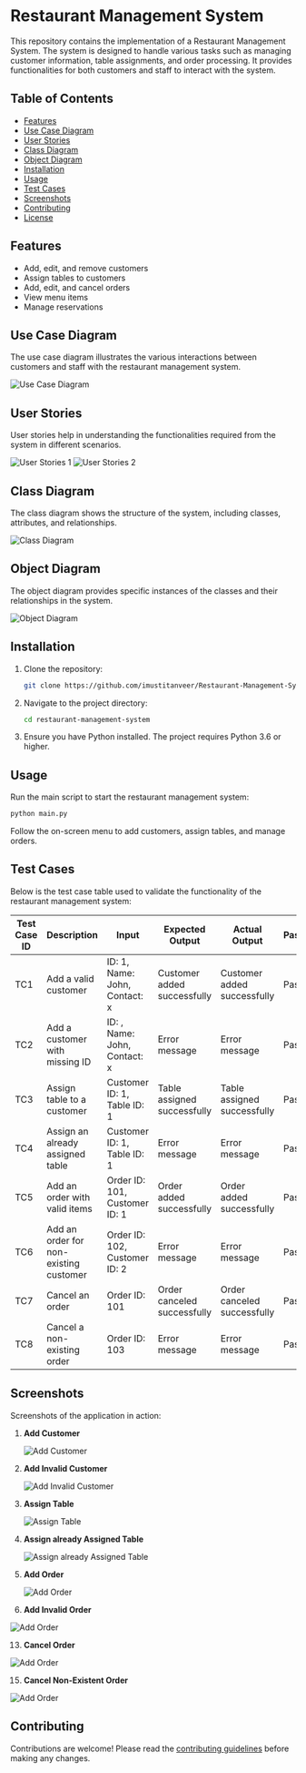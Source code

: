 # Restaurant Management System

This repository contains the implementation of a Restaurant Management System. The system is designed to handle various tasks such as managing customer information, table assignments, and order processing. It provides functionalities for both customers and staff to interact with the system.

## Table of Contents

- [Features](#features)
- [Use Case Diagram](#use-case-diagram)
- [User Stories](#user-stories)
- [Class Diagram](#class-diagram)
- [Object Diagram](#object-diagram)
- [Installation](#installation)
- [Usage](#usage)
- [Test Cases](#test-cases)
- [Screenshots](#screenshots)
- [Contributing](#contributing)
- [License](#license)

## Features

- Add, edit, and remove customers
- Assign tables to customers
- Add, edit, and cancel orders
- View menu items
- Manage reservations

## Use Case Diagram

The use case diagram illustrates the various interactions between customers and staff with the restaurant management system.

![Use Case Diagram](Diagrams/p3_2.png)

## User Stories

User stories help in understanding the functionalities required from the system in different scenarios.

![User Stories 1](Diagrams/p3_2.png)
![User Stories 2](Diagrams/p4_4.png)

## Class Diagram

The class diagram shows the structure of the system, including classes, attributes, and relationships.

![Class Diagram](Diagrams/p6_5.png)

## Object Diagram

The object diagram provides specific instances of the classes and their relationships in the system.

![Object Diagram](Diagrams/p6_6.png)

## Installation

1. Clone the repository:
   ```bash
   git clone https://github.com/imustitanveer/Restaurant-Management-System-In-Python.git
   ```
2. Navigate to the project directory:
   ```bash
   cd restaurant-management-system
   ```
3. Ensure you have Python installed. The project requires Python 3.6 or higher.

## Usage

Run the main script to start the restaurant management system:
```bash
python main.py
```

Follow the on-screen menu to add customers, assign tables, and manage orders.

## Test Cases

Below is the test case table used to validate the functionality of the restaurant management system:

| Test Case ID | Description                            | Input                        | Expected Output                            | Actual Output                              | Pass/Fail |
|--------------|----------------------------------------|------------------------------|--------------------------------------------|--------------------------------------------|-----------|
| TC1          | Add a valid customer                   | ID: 1, Name: John, Contact: x | Customer added successfully                | Customer added successfully                | Pass      |
| TC2          | Add a customer with missing ID         | ID: , Name: John, Contact: x  | Error message                              | Error message                              | Pass      |
| TC3          | Assign table to a customer             | Customer ID: 1, Table ID: 1  | Table assigned successfully                | Table assigned successfully                | Pass      |
| TC4          | Assign an already assigned table       | Customer ID: 1, Table ID: 1  | Error message                              | Error message                              | Pass      |
| TC5          | Add an order with valid items          | Order ID: 101, Customer ID: 1 | Order added successfully                   | Order added successfully                   | Pass      |
| TC6          | Add an order for non-existing customer | Order ID: 102, Customer ID: 2 | Error message                              | Error message                              | Pass      |
| TC7          | Cancel an order                        | Order ID: 101                | Order canceled successfully                | Order canceled successfully                | Pass      |
| TC8          | Cancel a non-existing order            | Order ID: 103                | Error message                              | Error message                              | Pass      |

## Screenshots

Screenshots of the application in action:

1. **Add Customer**
   
   ![Add Customer](Screenshots/Add_Order.png)

3. **Add Invalid Customer**
   
   ![Add Invalid Customer](Screenshots/Add_Invalid_Order.png)

5. **Assign Table**
   
   ![Assign Table](Screenshots/Assign_Table.png)

7. **Assign already Assigned Table**
   
   ![Assign already Assigned Table](Screenshots/Assign_Already_Assigned_Table.png)

9. **Add Order**
    
   ![Add Order](Screenshots/Add_Order_to_Customer.png)

11. **Add Invalid Order**
    
   ![Add Order](Screenshots/Add_Order_to_Non-Existent_Customer.png)

13. **Cancel Order**
    
   ![Add Order](Screenshots/Cancel_Order.png)

15. **Cancel Non-Existent Order**
    
   ![Add Order](Screenshots/Cancel_Non-Existent_Order.png)

## Contributing

Contributions are welcome! Please read the [contributing guidelines](CONTRIBUTING.md) before making any changes.
